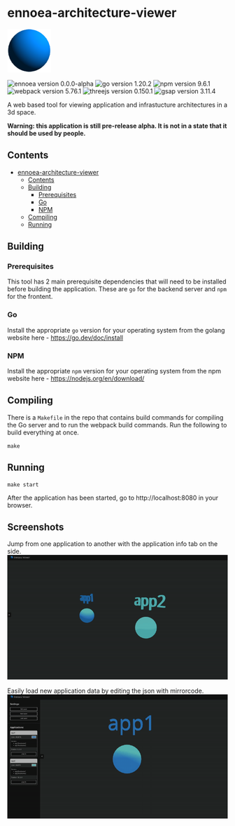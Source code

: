 # ennoea-architecture-viewer
<img src="images/icon.png" width="100" height="100"></img>

![ennoea version 0.0.0-alpha](https://img.shields.io/badge/ennoea-0.0.0--alpha-purple)
![go version 1.20.2](https://img.shields.io/badge/go-1.20.2-green)
![npm version 9.6.1](https://img.shields.io/badge/npm-9.6.1-red)
![webpack version 5.76.1](https://img.shields.io/badge/webpack-5.76.1-yellow)
![threejs version 0.150.1](https://img.shields.io/badge/threejs-0.150.1-cyan)
![gsap version 3.11.4](https://img.shields.io/badge/gsap-3.11.4-green)

A web based tool for viewing application and infrastucture architectures in a 3d space.

**Warning: this application is still pre-release alpha. It is not in a state that it should be used by people.**

## Contents
- [ennoea-architecture-viewer](#ennoea-architecture-viewer)
  - [Contents](#contents)
  - [Building](#building)
    - [Prerequisites](#prerequisites)
    - [Go](#go)
    - [NPM](#npm)
  - [Compiling](#compiling)
  - [Running](#running)

## Building
### Prerequisites
This tool has 2 main prerequisite dependencies that will need to be installed before building the application. These are `go` for the backend server and `npm` for the frontent.

### Go
Install the appropriate `go` version for your operating system from the golang website here - https://go.dev/doc/install

### NPM
Install the appropriate `npm` version for your operating system from the npm website here - https://nodejs.org/en/download/

## Compiling
There is a `Makefile` in the repo that contains build commands for compiling the Go server and to run the webpack build commands. Run the following to build everything at once.

```
make
```

## Running
```
make start
```

After the application has been started, go to http://localhost:8080 in your browser.

## Screenshots
Jump from one application to another with the application info tab on the side.
![](images/jump-to-example.gif)

Easily load new application data by editing the json with mirrorcode.
![](images/load-from-text-example.gif)